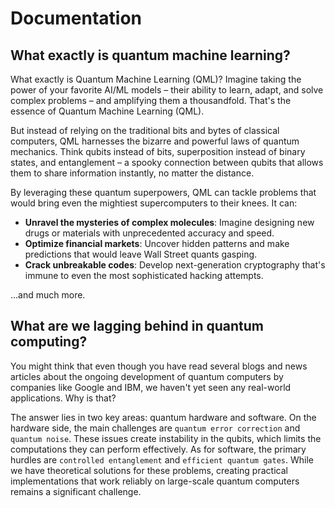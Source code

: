 # Documentation

## What exactly is quantum machine learning?

What exactly is Quantum Machine Learning (QML)?
Imagine taking the power of your favorite AI/ML models – their ability to learn, adapt, and solve complex problems – and amplifying them a thousandfold. That's the essence of Quantum Machine Learning (QML).

But instead of relying on the traditional bits and bytes of classical computers, QML harnesses the bizarre and powerful laws of quantum mechanics. Think qubits instead of bits, superposition instead of binary states, and entanglement – a spooky connection between qubits that allows them to share information instantly, no matter the distance.

By leveraging these quantum superpowers, QML can tackle problems that would bring even the mightiest supercomputers to their knees. It can:

- **Unravel the mysteries of complex molecules**: Imagine designing new drugs or materials with unprecedented accuracy and speed.
- **Optimize financial markets**: Uncover hidden patterns and make predictions that would leave Wall Street quants gasping.
- **Crack unbreakable codes**: Develop next-generation cryptography that's immune to even the most sophisticated hacking attempts.

...and much more.

## What are we lagging behind in quantum computing?

You might think that even though you have read several blogs and news articles about the ongoing development of quantum computers by companies like Google and IBM, we haven't yet seen any real-world applications. Why is that?

The answer lies in two key areas: quantum hardware and software. On the hardware side, the main challenges are `quantum error correction` and `quantum noise`. These issues create instability in the qubits, which limits the computations they can perform effectively. As for software, the primary hurdles are `controlled entanglement` and `efficient quantum gates`. While we have theoretical solutions for these problems, creating practical implementations that work reliably on large-scale quantum computers remains a significant challenge.

